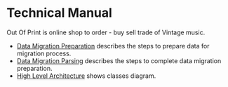 # Technical Manual

Out Of Print is online shop to order - buy sell trade of Vintage music.

- [Data Migration Preparation](DataMigrationPreparation.md) describes the steps to prepare data for migration process.
- [Data Migration Parsing](DataMigrationParsing.md) describes the steps to complete data migration preparation.
- [High Level Architecture](ClassDiagram.md) shows classes diagram.

